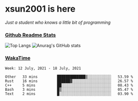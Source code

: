 # xsun2001 is here

*Just a student who knows a little bit of programming*

### [Github Readme Stats](https://github.com/anuraghazra/github-readme-stats)

![Top Langs](https://github-readme-stats.vercel.app/api/top-langs/?username=xsun2001&layout=compact&theme=radical) ![Anurag's GitHub stats](https://github-readme-stats.vercel.app/api?username=xsun2001&show_icons=true&theme=radical)

### [WakaTime](https://wakatime.com)

<!--START_SECTION:waka-->
```text
Week: 12 July, 2021 - 18 July, 2021

Other   33 mins         █████████████▒░░░░░░░░░░░   53.59 % 
Rust    16 mins         ██████▓░░░░░░░░░░░░░░░░░░   26.57 % 
C++     5 mins          ██░░░░░░░░░░░░░░░░░░░░░░░   08.43 % 
Bash    3 mins          █▒░░░░░░░░░░░░░░░░░░░░░░░   05.47 % 
Text    2 mins          █░░░░░░░░░░░░░░░░░░░░░░░░   03.90 % 
```
<!--END_SECTION:waka-->
